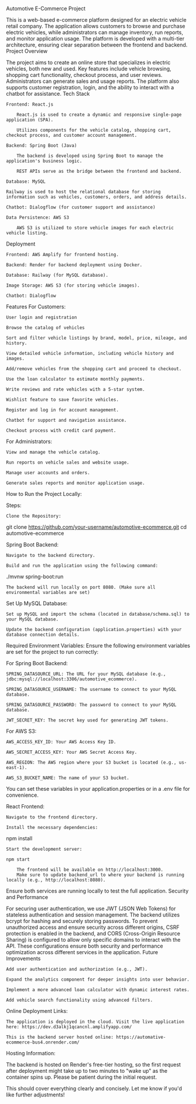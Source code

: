 Automotive E-Commerce Project

This is a web-based e-commerce platform designed for an electric vehicle retail company. The application allows customers to browse and purchase electric vehicles, while administrators can manage inventory, run reports, and monitor application usage. The platform is developed with a multi-tier architecture, ensuring clear separation between the frontend and backend.
Project Overview

The project aims to create an online store that specializes in electric vehicles, both new and used. Key features include vehicle browsing, shopping cart functionality, checkout process, and user reviews. Administrators can generate sales and usage reports. The platform also supports customer registration, login, and the ability to interact with a chatbot for assistance.
Tech Stack

    Frontend: React.js

        React.js is used to create a dynamic and responsive single-page application (SPA).

        Utilizes components for the vehicle catalog, shopping cart, checkout process, and customer account management.

    Backend: Spring Boot (Java)

        The backend is developed using Spring Boot to manage the application's business logic.

        REST APIs serve as the bridge between the frontend and backend.

    Database: MySQL

    Railway is used to host the relational database for storing information such as vehicles, customers, orders, and address details.

    Chatbot: Dialogflow (for customer support and assistance)

    Data Persistence: AWS S3

        AWS S3 is utilized to store vehicle images for each electric vehicle listing.

Deployment

    Frontend: AWS Amplify for frontend hosting.

    Backend: Render for backend deployment using Docker.

    Database: Railway (for MySQL database).

    Image Storage: AWS S3 (for storing vehicle images).

    Chatbot: Dialogflow

Features
For Customers:

    User login and registration

    Browse the catalog of vehicles

    Sort and filter vehicle listings by brand, model, price, mileage, and history.

    View detailed vehicle information, including vehicle history and images.

    Add/remove vehicles from the shopping cart and proceed to checkout.

    Use the loan calculator to estimate monthly payments.

    Write reviews and rate vehicles with a 5-star system.

    Wishlist feature to save favorite vehicles.

    Register and log in for account management.

    Chatbot for support and navigation assistance.

    Checkout process with credit card payment.

For Administrators:

    View and manage the vehicle catalog.

    Run reports on vehicle sales and website usage.

    Manage user accounts and orders.

    Generate sales reports and monitor application usage.

How to Run the Project Locally:

Steps:

    Clone the Repository:

git clone https://github.com/your-username/automotive-ecommerce.git
cd automotive-ecommerce

Spring Boot Backend:

    Navigate to the backend directory.

    Build and run the application using the following command:

./mvnw spring-boot:run

    The backend will run locally on port 8080. (Make sure all environmental variables are set)

Set Up MySQL Database:

    Set up MySQL and import the schema (located in database/schema.sql) to your MySQL database.

    Update the backend configuration (application.properties) with your database connection details.

Required Environment Variables: Ensure the following environment variables are set for the project to run correctly:

For Spring Boot Backend:

    SPRING_DATASOURCE_URL: The URL for your MySQL database (e.g., jdbc:mysql://localhost:3306/automotive_ecommerce).

    SPRING_DATASOURCE_USERNAME: The username to connect to your MySQL database.

    SPRING_DATASOURCE_PASSWORD: The password to connect to your MySQL database.

    JWT_SECRET_KEY: The secret key used for generating JWT tokens.

For AWS S3:

    AWS_ACCESS_KEY_ID: Your AWS Access Key ID.

    AWS_SECRET_ACCESS_KEY: Your AWS Secret Access Key.

    AWS_REGION: The AWS region where your S3 bucket is located (e.g., us-east-1).

    AWS_S3_BUCKET_NAME: The name of your S3 bucket.

You can set these variables in your application.properties or in a .env file for convenience.

React Frontend:

    Navigate to the frontend directory.

    Install the necessary dependencies:

npm install

    Start the development server:

    npm start

        The frontend will be available on http://localhost:3000.
        Make sure to update backend_url to where your backend is running locally (e.g., http://localhost:8080).

Ensure both services are running locally to test the full application.
Security and Performance

For securing user authentication, we use JWT (JSON Web Tokens) for stateless authentication and session management.
The backend utilizes bcrypt for hashing and securely storing passwords. To prevent unauthorized access and ensure security across different origins, CSRF protection is enabled in the backend, and CORS (Cross-Origin Resource Sharing) is configured to allow only specific domains to interact with the API.
These configurations ensure both security and performance optimization across different services in the application.
Future Improvements

    Add user authentication and authorization (e.g., JWT).

    Expand the analytics component for deeper insights into user behavior.

    Implement a more advanced loan calculator with dynamic interest rates.

    Add vehicle search functionality using advanced filters.

Online Deployment Links:

    The application is deployed in the cloud. Visit the live application here: https://dev.d3alkj1qcancnl.amplifyapp.com/

    This is the backend server hosted online: https://automative-ecommerce-bus4.onrender.com/

Hosting Information:

The backend is hosted on Render's free-tier hosting, so the first request after deployment might take up to two minutes to "wake up" as the container spins up. Please be patient during the initial request.

This should cover everything clearly and concisely. Let me know if you'd like further adjustments!



